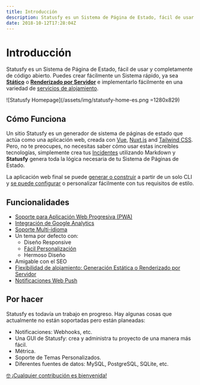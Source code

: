 ```yaml
---
title: Introducción
description: Statusfy es un Sistema de Página de Estado, fácil de usar y completamente de código abierto. Puedes crear fácilmente un Sistema rápido, ya sea Stático o Renderizado por Servidor e implementarlo fácilmente en una variedad de servicios de alojamiento.
date: 2018-10-12T17:28:04Z
---
```


# Introducción

Statusfy es un Sistema de Página de Estado, fácil de usar y completamente de código abierto. Puedes crear fácilmente un Sistema rápido, ya sea [**Stático**](../guide/architecture.md#generacion-estatica) o [**Renderizado por Servidor**](../guide/architecture.md#srenderizado-por-servidor) e implementarlo fácilmente en una variedad de [servicios de alojamiento](../guide/deploy.md).

![Statusfy Homepage](/assets/img/statusfy-home-es.png =1280x829)

## Cómo Funciona

Un sitio Statusfy es un generador de sistema de páginas de estado que actúa como una aplicación web, creada con [Vue](http://vuejs.org/), [Nuxt.js](https://nuxtjs.org/) and [Tailwind CSS](https://tailwindcss.com/). Pero, no te preocupes, no necesitas saber cómo usar estas increíbles tecnologías, simplemente crea tus [Incidentes](../guide/incidents.md) utilizando Markdown y **Statusfy** genera toda la lógica necesaria de tu Sistema de Páginas de Estado.

La aplicación web final se puede [generar o construir](../guide/deploy.md) a partir de un solo CLI y [se puede configurar](../guide/pwa.md) o personalizar fácilmente con tus requisitos de estilo.



## Funcionalidades

- [Soporte para Aplicación Web Progresiva (PWA)](../guide/pwa.md)
- [Integración de Google Analytics](../config/README.md#ga)
- [Soporte Multi-idioma](./i18n.md)
- Un tema por defecto con:
  - Diseño Responsive
  - [Fácil Personalización](../guide/theme-customization.md)
  - Hermoso Diseño
- Amigable con el SEO
- [Flexibilidad de alojamiento: Generación Estática o Renderizado por Servidor](../guide/deploy.md)
- [Notificaciones Web Push](/es/guide/notifications/#web-push)


## Por hacer

Statusfy es todavía un trabajo en progreso. Hay algunas cosas que actualmente no están soportadas pero están planeadas:

- Notificaciones: Webhooks, etc.
- Una GUI de Statusfy: crea y administra tu proyecto de una manera más fácil.
- Métrica.
- Soporte de Temas Personalizados.
- Diferentes fuentes de datos: MySQL, PostgreSQL, SQLite, etc.



[:nerd_face: ¡Cualquier contribución es bienvenida!](../contributing/README.md)
